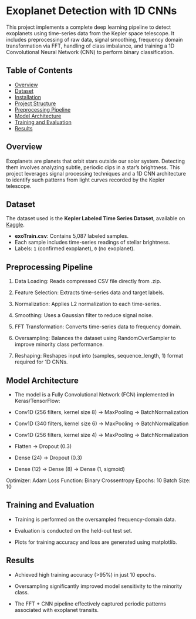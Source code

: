 # Exoplanet Detection with 1D CNNs

This project implements a complete deep learning pipeline to detect exoplanets using time-series data from the Kepler space telescope. It includes preprocessing of raw data, signal smoothing, frequency domain transformation via FFT, handling of class imbalance, and training a 1D Convolutional Neural Network (CNN) to perform binary classification.

## Table of Contents

- [Overview](#overview)  
- [Dataset](#dataset)  
- [Installation](#installation)  
- [Project Structure](#project-structure)  
- [Preprocessing Pipeline](#preprocessing-pipeline)  
- [Model Architecture](#model-architecture)  
- [Training and Evaluation](#training-and-evaluation)  
- [Results](#results)  

## Overview

Exoplanets are planets that orbit stars outside our solar system. Detecting them involves analyzing subtle, periodic dips in a star’s brightness. This project leverages signal processing techniques and a 1D CNN architecture to identify such patterns from light curves recorded by the Kepler telescope.

## Dataset

The dataset used is the **Kepler Labeled Time Series Dataset**, available on [Kaggle](https://www.kaggle.com/datasets/keplersmachines/kepler-labelled-time-series-data).

- **exoTrain.csv**: Contains 5,087 labeled samples.
- Each sample includes time-series readings of stellar brightness.
- Labels: `1` (confirmed exoplanet), `0` (no exoplanet).

## Preprocessing Pipeline
1. Data Loading: Reads compressed CSV file directly from .zip.

2. Feature Selection: Extracts time-series data and target labels.

3. Normalization: Applies L2 normalization to each time-series.

4. Smoothing: Uses a Gaussian filter to reduce signal noise.

5. FFT Transformation: Converts time-series data to frequency domain.

6. Oversampling: Balances the dataset using RandomOverSampler to improve minority class performance.

7. Reshaping: Reshapes input into (samples, sequence_length, 1) format required for 1D CNNs.

## Model Architecture
- The model is a Fully Convolutional Network (FCN) implemented in Keras/TensorFlow:

- Conv1D (256 filters, kernel size 8) → MaxPooling → BatchNormalization

- Conv1D (340 filters, kernel size 6) → MaxPooling → BatchNormalization

- Conv1D (256 filters, kernel size 4) → MaxPooling → BatchNormalization

- Flatten → Dropout (0.3)

- Dense (24) → Dropout (0.3)

- Dense (12) → Dense (8) → Dense (1, sigmoid)

Optimizer: Adam
Loss Function: Binary Crossentropy
Epochs: 10
Batch Size: 10

## Training and Evaluation
- Training is performed on the oversampled frequency-domain data.

- Evaluation is conducted on the held-out test set.

- Plots for training accuracy and loss are generated using matplotlib.

## Results
- Achieved high training accuracy (>95%) in just 10 epochs.

- Oversampling significantly improved model sensitivity to the minority class.

- The FFT + CNN pipeline effectively captured periodic patterns associated with exoplanet transits.
